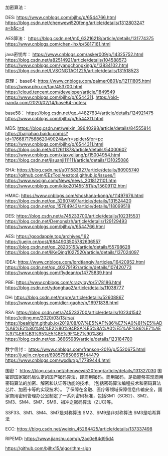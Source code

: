 加密算法：


DES:
https://www.cnblogs.com/bjlhx/p/6544766.html
https://blog.csdn.net/chenwewi520feng/article/details/131280324?a=b&c=d


AES算法：
https://blog.csdn.net/m0_63216218/article/details/131774375
https://www.cnblogs.com/chen-lhx/p/5817161.html

java密钥库：
https://www.cnblogs.com/asker009/p/14325752.html
https://blog.csdn.net/a82514921/article/details/104588573
https://www.cnblogs.com/yangchongxing/p/13834102.html
https://blog.csdn.net/LVSONGTAO1225/article/details/131518523











原理：
base64:
https://www.cnblogs.com/palmer0801/p/12111805.html
https://www.php.cn/faq/453700.html
https://cloud.tencent.com/developer/article/1849549
https://www.cnblogs.com/bjlhx/p/6544311.
https://old-panda.com/2020/02/14/base64-notes/


base58：
https://blog.csdn.net/qq_44827634/article/details/124921475
https://www.cnblogs.com/bjlhx/p/6544311.html

MD5:
https://blog.csdn.net/weixin_39640298/article/details/84555814
https://baijiahao.baidu.com/s?id=1766871756862049024&wfr=spider&for=pc
https://www.cnblogs.com/bjlhx/p/6544311.html
https://blog.csdn.net/u012611878/article/details/54000607
https://www.cnblogs.com/xiaxveliang/p/15004954.html
https://blog.csdn.net/jisuanji111111/article/details/131025086

SHA:
https://blog.csdn.net/u011583927/article/details/80905740
https://github.com/EEzTool/eeztool.github.io/issues/1
https://www.wosign.com/News/news_2018121101.htm
https://www.cnblogs.com/kiko2014551511/p/15609112.html

HMAC:
https://www.cnblogs.com/shoshana-kong/p/11497676.html
https://blog.csdn.net/qq_32907491/article/details/131524420
https://blog.csdn.net/qq_15764943/article/details/118099518

DES:
https://blog.csdn.net/a745233700/article/details/102315531
https://blog.csdn.net/Demonslzh/article/details/129129493
https://www.cnblogs.com/bjlhx/p/6544766.html

AES:
https://goodapple.top/archives/162
https://juejin.cn/post/6844903505782636557
https://blog.csdn.net/qq_28205153/article/details/55798628
https://blog.csdn.net/liKeQing1027520/article/details/137024097

IDEA:
https://www.cnblogs.com/lordtianqiyi/articles/16420952.html
https://blog.csdn.net/qq_40279192/article/details/107420773
https://www.cnblogs.com/flydean/p/14775839.html

PBE:
https://www.cnblogs.com/crazylqy/p/5178186.html
https://blog.csdn.net/ydonghao2/article/details/11038777

DH:
https://blog.csdn.net/mrpre/article/details/52608867
https://www.cnblogs.com/dier-gaohe/p/16971838.html


RSA:
https://blog.csdn.net/a745233700/article/details/102341542
https://cjting.me/2020/03/13/rsa/
https://bealright.github.io/2019/08/07/%E5%AF%86%E7%A0%81%E5%AD%A6%E2%80%94%E2%80%94RSA%E5%8A%A0%E5%AF%86%E7%AE%97%E6%B3%95%E5%8E%9F%E7%90%86/
https://blog.csdn.net/qq_36665989/article/details/123184780



数字信封：
https://www.cnblogs.com/franson-2016/p/5520675.html
https://juejin.cn/post/6985798506615144479
https://www.cnblogs.com/wxdlut/p/17789444.html


国密：
https://blog.csdn.net/chenwewi520feng/article/details/131327030
国密即国家密码局认定的国产密码算法，即商用密码。商用密码，是指能够实现商用密码算法的加密、解密和认证等功能的技术。（包括密码算法编程技术和密码算法芯片、加密卡等的实现技术）。
了保障在金融、医疗等领域保障信息传输安全，国家商用密码管理办公室制定了一系列密码标准，包括SM1（SCB2）、SM2、SM3、SM4、SM7、SM9、祖冲之密码算法（ZUC)等。

SSF33、SM1、SM4、SM7是对称算法
SM2、SM9是非对称算法
SM3是哈希算法

ECC:
https://blog.csdn.net/weixin_45264425/article/details/137337498

RIPEMD:
https://www.jianshu.com/p/2ac0e84d95d4


https://github.com/bjlhx15/algorithm-sign
